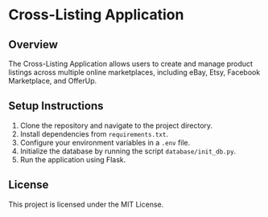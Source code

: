 # Cross-Listing Application

## Overview
The Cross-Listing Application allows users to create and manage product listings across multiple online marketplaces, including eBay, Etsy, Facebook Marketplace, and OfferUp.

## Setup Instructions
1. Clone the repository and navigate to the project directory.
2. Install dependencies from `requirements.txt`.
3. Configure your environment variables in a `.env` file.
4. Initialize the database by running the script `database/init_db.py`.
5. Run the application using Flask.

## License
This project is licensed under the MIT License.
